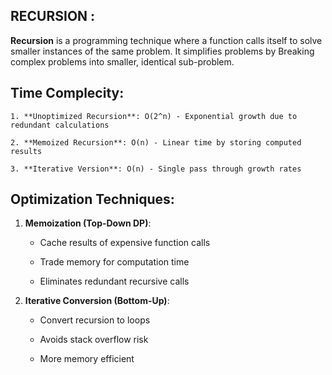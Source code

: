 
## RECURSION :

**Recursion** is a programming technique where a function calls itself to solve smaller instances of the same problem. It simplifies problems by Breaking complex problems into smaller, identical sub-problem.


## Time Complecity:
    1. **Unoptimized Recursion**: O(2^n) - Exponential growth due to redundant calculations

    2. **Memoized Recursion**: O(n) - Linear time by storing computed results

    3. **Iterative Version**: O(n) - Single pass through growth rates

## Optimization Techniques:

1. **Memoization (Top-Down DP)**:

    * Cache results of expensive function calls

    * Trade memory for computation time

    * Eliminates redundant recursive calls

2. **Iterative Conversion (Bottom-Up)**:

    * Convert recursion to loops

    * Avoids stack overflow risk

    * More memory efficient
